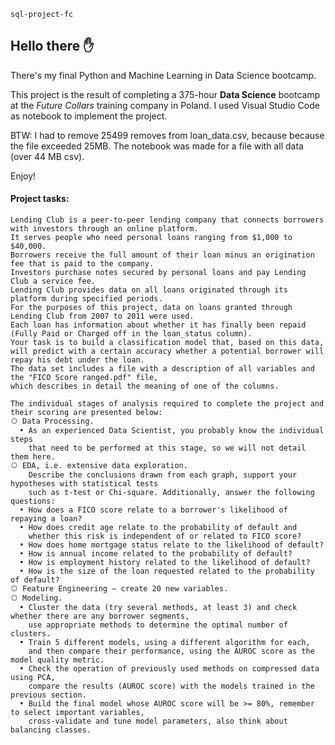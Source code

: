 `sql-project-fc`
## Hello there ✋
There's my final Python and Machine Learning in Data Science bootcamp.

This project is the result of completing a 375-hour **Data Science** bootcamp at the _Future Collars_ training company in Poland.
I used Visual Studio Code as notebook to implement the project.

BTW: I had to remove 25499 removes from loan_data.csv, because because the file exceeded 25MB.
The notebook was made for a file with all data (over 44 MB csv).

Enjoy!

#### Project tasks:
```
Lending Club is a peer-to-peer lending company that connects borrowers with investors through an online platform.
It serves people who need personal loans ranging from $1,000 to $40,000.
Borrowers receive the full amount of their loan minus an origination fee that is paid to the company.
Investors purchase notes secured by personal loans and pay Lending Club a service fee.
Lending Club provides data on all loans originated through its platform during specified periods.
For the purposes of this project, data on loans granted through Lending Club from 2007 to 2011 were used.
Each loan has information about whether it has finally been repaid (Fully Paid or Charged off in the loan_status column).
Your task is to build a classification model that, based on this data,
will predict with a certain accuracy whether a potential borrower will repay his debt under the loan.
The data set includes a file with a description of all variables and the "FICO Score ranged.pdf" file,
which describes in detail the meaning of one of the columns.

The individual stages of analysis required to complete the project and their scoring are presented below:
⃝ Data Processing.
  • As an experienced Data Scientist, you probably know the individual steps
    that need to be performed at this stage, so we will not detail them here.
⃝ EDA, i.e. extensive data exploration.
    Describe the conclusions drawn from each graph, support your hypotheses with statistical tests
    such as t-test or Chi-square. Additionally, answer the following questions:
  • How does a FICO score relate to a borrower's likelihood of repaying a loan?
  • How does credit age relate to the probability of default and
    whether this risk is independent of or related to FICO score?
  • How does home mortgage status relate to the likelihood of default?
  • How is annual income related to the probability of default?
  • How is employment history related to the likelihood of default?
  • How is the size of the loan requested related to the probability of default?
⃝ Feature Engineering – create 20 new variables.
⃝ Modeling.
  • Cluster the data (try several methods, at least 3) and check whether there are any borrower segments,
    use appropriate methods to determine the optimal number of clusters.
  • Train 5 different models, using a different algorithm for each,
    and then compare their performance, using the AUROC score as the model quality metric.
  • Check the operation of previously used methods on compressed data using PCA,
    compare the results (AUROC score) with the models trained in the previous section.
  • Build the final model whose AUROC score will be >= 80%, remember to select important variables,
    cross-validate and tune model parameters, also think about balancing classes.
